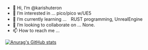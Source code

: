 - 👋 Hi, I’m @karishuteron
- 👀 I’m interested in ... pico/pico w/UE5
- 🌱 I’m currently learning ...　RUST programming, UnrealEngine
- 💞️ I’m looking to collaborate on ... None.
- 📫 How to reach me ...

<!---
karishuteron/karishuteron is a ✨ special ✨ repository because its `README.md` (this file) appears on your GitHub profile.
You can click the Preview link to take a look at your changes.
--->
<!-- 統計カード -->
[![Anurag's GitHub stats](https://github-readme-stats.vercel.app/api?username=karishuteron&show_icons=true&theme=tokyonight
)](https://github.com/anuraghazra/github-readme-stats)

<!--
[![trophy](https://github-profile-trophy.vercel.app/?username=karishuteron)](https://github.com/ryo-ma/github-profile-trophy)
--->
